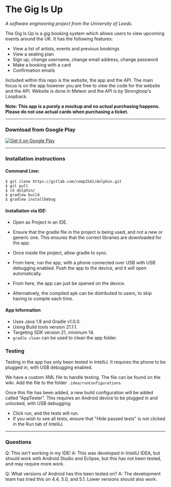 # The Gig Is Up

*A software engineering project from the University of Leeds.*

The Gig Is Up is a gig booking system which allows users to view upcoming events around the UK. It has the following features:
- View a list of artists, events and previous bookings
- View a seating plan
- Sign up, change username, change email address, change password
- Make a booking with a card
- Confirmation emails

Included within this repo is the website, the app and the API. The main focus is on the app however you are free to view the code for the website and the API.
Website is done in Meteor and the API is by Strongloop's Loopback.

**Note: This app is a purely a mockup and no actual purchasing happens. Please do not use actual cards when purchasing a ticket.**

--------------------------------------------------------------------------------

### Download from Google Play

[![Get it on Google Play](https://developer.android.com/images/brand/en_generic_rgb_wo_45.png)](https://play.google.com/store/apps/details?id=com.dolphin.thegigisup)

--------------------------------------------------------------------------------

### Installation instructions

#### Command Line:

    $ git clone https://gitlab.com/comp2541/dolphin.git
    $ git pull
    $ cd dolphin/
    $ gradlew build
    $ gradlew installDebug

#### Installation via IDE:

 - Open as Project in an IDE.
 - Ensure that the gradle file in the project is being used, and not a new or
   generic one. This ensures that the correct libraries are downloaded for the
   app.
 - Once inside the project, allow gradle to sync.
 - From here, run the app, with a phone connected over USB with USB debugging
   enabled. Push the app to the device, and it will open automatically.
 - From here, the app can just be opened on the device.
 
 - Alternatively, the compiled apk can be distributed to users, to skip having 
   to compile each time.

#### App Information

- Uses Java 1.8 and Gradle v1.0.0.
- Using Build tools version 21.1.1.
- Targeting SDK version 21, minimum 14.
- `gradle clean` can be used to clean the app folder.

### Testing

Testing in the app has only been tested in IntelliJ. It requires the phone to be plugged in, with USB debugging enabled.

We have a custom XML file to handle testing. The file can be found on the wiki. Add the file to the folder `.idea/runConfigurations`. 

Once this file has been added, a new build configuration will be added called
"AppTester". This requires an Android device to be plugged in and unlocked,
 with USB debugging:
- Click run, and the tests will run.
- If you wish to see all tests, ensure that "Hide passed tests" is not clicked in
the Run tab of IntelliJ.

--------------------------------------------------------------------------------

### Questions

Q: This isn't working in my IDE!
A: This was developed in IntelliJ IDEA, but should work 
   with Android Studio and Eclipse, but this has not been tested, and may 
   require more work.

Q: What versions of Android has this been tested on?
A: The development team has tried this on 4.4, 5.0, and 5.1. Lower versions
   should also work.
